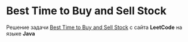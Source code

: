 # Best Time to Buy and Sell Stock
Решение задачи [Best Time to Buy and Sell Stock](https://leetcode.com/problems/best-time-to-buy-and-sell-stock/) с сайта **LeetCode** на языке **Java**